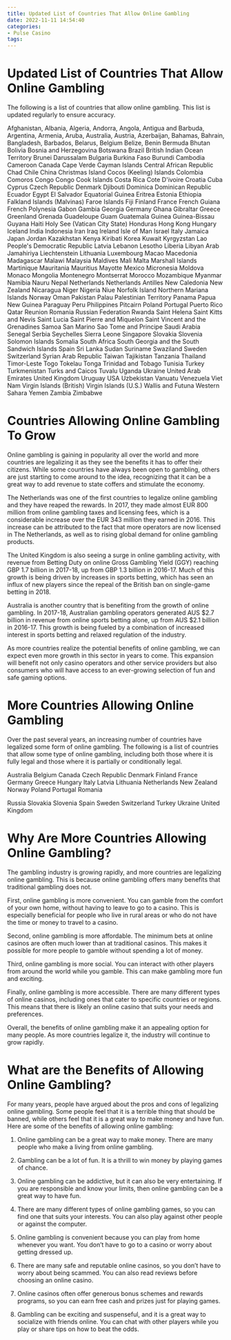 ```yaml
---
title: Updated List of Countries That Allow Online Gambling
date: 2022-11-11 14:54:40
categories:
- Pulse Casino
tags:
---
```



#  Updated List of Countries That Allow Online Gambling

The following is a list of countries that allow online gambling. This list is updated regularly to ensure accuracy.

Afghanistan, Albania, Algeria, Andorra, Angola, Antigua and Barbuda, Argentina, Armenia, Aruba, Australia, Austria, Azerbaijan, Bahamas, Bahrain, Bangladesh, Barbados, Belarus, Belgium Belize, Benin Bermuda Bhutan Bolivia Bosnia and Herzegovina Botswana Brazil British Indian Ocean Territory Brunei Darussalam Bulgaria Burkina Faso Burundi Cambodia Cameroon Canada Cape Verde Cayman Islands Central African Republic Chad Chile China Christmas Island Cocos (Keeling) Islands Colombia Comoros Congo Congo Cook Islands Costa Rica Cote D'ivoire Croatia Cuba Cyprus Czech Republic Denmark Djibouti Dominica Dominican Republic Ecuador Egypt El Salvador Equatorial Guinea Eritrea Estonia Ethiopia Falkland Islands (Malvinas) Faroe Islands Fiji Finland France French Guiana French Polynesia Gabon Gambia Georgia Germany Ghana Gibraltar Greece Greenland Grenada Guadeloupe Guam Guatemala Guinea Guinea-Bissau Guyana Haiti Holy See (Vatican City State) Honduras Hong Kong Hungary Iceland India Indonesia Iran Iraq Ireland Isle of Man Israel Italy Jamaica Japan Jordan Kazakhstan Kenya Kiribati Korea Kuwait Kyrgyzstan Lao People's Democratic Republic Latvia Lebanon Lesotho Liberia Libyan Arab Jamahiriya Liechtenstein Lithuania Luxembourg Macao Macedonia Madagascar Malawi Malaysia Maldives Mali Malta Marshall Islands Martinique Mauritania Mauritius Mayotte Mexico Micronesia Moldova Monaco Mongolia Montenegro Montserrat Morocco Mozambique Myanmar Namibia Nauru Nepal Netherlands Netherlands Antilles New Caledonia New Zealand Nicaragua Niger Nigeria Niue Norfolk Island Northern Mariana Islands Norway Oman Pakistan Palau Palestinian Territory Panama Papua New Guinea Paraguay Peru Philippines Pitcairn Poland Portugal Puerto Rico Qatar Reunion Romania Russian Federation Rwanda Saint Helena Saint Kitts and Nevis Saint Lucia Saint Pierre and Miquelon Saint Vincent and the Grenadines Samoa San Marino Sao Tome and Principe Saudi Arabia Senegal Serbia Seychelles Sierra Leone Singapore Slovakia Slovenia Solomon Islands Somalia South Africa South Georgia and the South Sandwich Islands Spain Sri Lanka Sudan Suriname Swaziland Sweden Switzerland Syrian Arab Republic Taiwan Tajikistan Tanzania Thailand Timor-Leste Togo Tokelau Tonga Trinidad and Tobago Tunisia Turkey Turkmenistan Turks and Caicos Tuvalu Uganda Ukraine United Arab Emirates United Kingdom Uruguay USA Uzbekistan Vanuatu Venezuela Viet Nam Virgin Islands (British) Virgin Islands (U.S.) Wallis and Futuna Western Sahara Yemen Zambia Zimbabwe

#  Countries Allowing Online Gambling To Grow

Online gambling is gaining in popularity all over the world and more countries are legalizing it as they see the benefits it has to offer their citizens. While some countries have always been open to gambling, others are just starting to come around to the idea, recognizing that it can be a great way to add revenue to state coffers and stimulate the economy.

The Netherlands was one of the first countries to legalize online gambling and they have reaped the rewards. In 2017, they made almost EUR 800 million from online gambling taxes and licensing fees, which is a considerable increase over the EUR 343 million they earned in 2016. This increase can be attributed to the fact that more operators are now licensed in The Netherlands, as well as to rising global demand for online gambling products.

The United Kingdom is also seeing a surge in online gambling activity, with revenue from Betting Duty on online Gross Gambling Yield (GGY) reaching GBP 1.7 billion in 2017-18, up from GBP 1.3 billion in 2016-17. Much of this growth is being driven by increases in sports betting, which has seen an influx of new players since the repeal of the British ban on single-game betting in 2018.

Australia is another country that is benefiting from the growth of online gambling. In 2017-18, Australian gambling operators generated AUS $2.7 billion in revenue from online sports betting alone, up from AUS $2.1 billion in 2016-17. This growth is being fueled by a combination of increased interest in sports betting and relaxed regulation of the industry.

As more countries realize the potential benefits of online gambling, we can expect even more growth in this sector in years to come. This expansion will benefit not only casino operators and other service providers but also consumers who will have access to an ever-growing selection of fun and safe gaming options.

#  More Countries Allowing Online Gambling

Over the past several years, an increasing number of countries have legalized some form of online gambling. The following is a list of countries that allow some type of online gambling, including both those where it is fully legal and those where it is partially or conditionally legal.

Australia
Belgium
Canada
Czech Republic
Denmark
Finland
France
Germany
Greece
Hungary
Italy
Latvia
Lithuania
Netherlands
New Zealand
Norway
Poland
Portugal         Romania

Russia   Slovakia Slovenia Spain Sweden Switzerland Turkey Ukraine United Kingdom

#  Why Are More Countries Allowing Online Gambling?

The gambling industry is growing rapidly, and more countries are legalizing online gambling. This is because online gambling offers many benefits that traditional gambling does not.

First, online gambling is more convenient. You can gamble from the comfort of your own home, without having to leave to go to a casino. This is especially beneficial for people who live in rural areas or who do not have the time or money to travel to a casino.

Second, online gambling is more affordable. The minimum bets at online casinos are often much lower than at traditional casinos. This makes it possible for more people to gamble without spending a lot of money.

Third, online gambling is more social. You can interact with other players from around the world while you gamble. This can make gambling more fun and exciting.

Finally, online gambling is more accessible. There are many different types of online casinos, including ones that cater to specific countries or regions. This means that there is likely an online casino that suits your needs and preferences.

Overall, the benefits of online gambling make it an appealing option for many people. As more countries legalize it, the industry will continue to grow rapidly.

#  What are the Benefits of Allowing Online Gambling?

For many years, people have argued about the pros and cons of legalizing online gambling. Some people feel that it is a terrible thing that should be banned, while others feel that it is a great way to make money and have fun. Here are some of the benefits of allowing online gambling:

1) Online gambling can be a great way to make money. There are many people who make a living from online gambling.

2) Gambling can be a lot of fun. It is a thrill to win money by playing games of chance.

3) Online gambling can be addictive, but it can also be very entertaining. If you are responsible and know your limits, then online gambling can be a great way to have fun.

4) There are many different types of online gambling games, so you can find one that suits your interests. You can also play against other people or against the computer.

5) Online gambling is convenient because you can play from home whenever you want. You don’t have to go to a casino or worry about getting dressed up.

6) There are many safe and reputable online casinos, so you don’t have to worry about being scammed. You can also read reviews before choosing an online casino.

7) Online casinos often offer generous bonus schemes and rewards programs, so you can earn free cash and prizes just for playing games.

8) Gambling can be exciting and suspenseful, and it is a great way to socialize with friends online. You can chat with other players while you play or share tips on how to beat the odds.